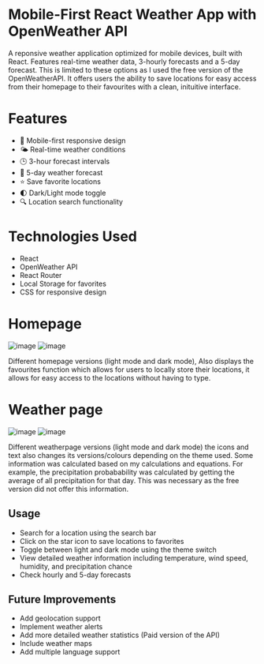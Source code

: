 # Mobile-First React Weather App with OpenWeather API

A reponsive weather application optimized for mobile devices, built with React. Features real-time weather data, 3-hourly forecasts and a 5-day forecast. This is limited to these options as I used the free version of the OpenWeatherAPI. It offers users the ability to save locations for easy access from their homepage to their favourites with a clean, inituitive interface.

# Features
- 📱 Mobile-first responsive design
- 🌤️ Real-time weather conditions
- 🕒 3-hour forecast intervals
- 📅 5-day weather forecast
- ⭐ Save favorite locations
- 🌓 Dark/Light mode toggle
- 🔍 Location search functionality

# Technologies Used
- React
- OpenWeather API
- React Router
- Local Storage for favorites
- CSS for responsive design



# Homepage
![image](https://github.com/user-attachments/assets/f2e00bff-ff35-4340-9b25-6e3a12ec7f13)
![image](https://github.com/user-attachments/assets/91e61c5c-254a-446e-99ce-1ee6074bd5d2)

Different homepage versions (light mode and dark mode), Also displays the favourites function which allows for users to locally store their locations, it allows for easy access to the locations without having to type.

# Weather page
![image](https://github.com/user-attachments/assets/fb5498bc-ed72-4020-a9b7-d34a31da5f85)
![image](https://github.com/user-attachments/assets/c2c43a8f-6e74-452d-ad8d-728877da363b)

Different weatherpage versions (light mode and dark mode) the icons and text also changes its versions/colours depending on the theme used. Some information was calculated based on my calculations and equations. For example, the precipitation probabability was calculated by getting the average of all precipitation for that day. This was necessary as the free version did not offer this information.


## Usage
- Search for a location using the search bar
- Click on the star icon to save locations to favorites
- Toggle between light and dark mode using the theme switch
- View detailed weather information including temperature, wind speed, humidity, and precipitation chance
- Check hourly and 5-day forecasts

## Future Improvements
- Add geolocation support
- Implement weather alerts
- Add more detailed weather statistics (Paid version of the API)
- Include weather maps
- Add multiple language support
